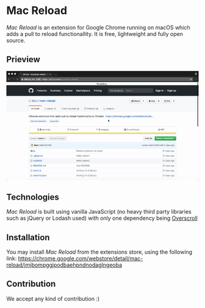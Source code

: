 # Mac Reload
*Mac Reload* is an extension for Google Chrome running on macOS which adds a pull to reload functionallity. It is free, lightweight and fully open source.

## Prieview
![](preview.gif)

## Technologies
*Mac Reload* is built using vanilla JavaScript (no heavy third party libraries such as jQuery or Lodash used) with only one dependency being [Overscroll](https://github.com/bluzi/overscroll)

## Installation
You may install *Mac Reload* from the extensions store, using the following link: https://chrome.google.com/webstore/detail/mac-reload/jmjbompggjpodbaehpndnodaglngeoba

## Contribution
We accept any kind of contribution :) 